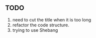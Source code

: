 ## TODO

1. need to cut the title when it is too long
2. refactor the code structure.
3. trying to use Shebang
